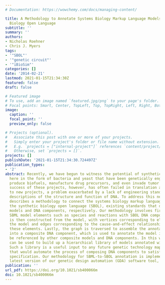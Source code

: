 ```yaml
---
# Documentation: https://wowchemy.com/docs/managing-content/

title: A Methodology to Annotate Systems Biology Markup Language Models with the Synthetic
  Biology Open Language
subtitle: ''
summary: ''
authors:
- Nicholas Roehner
- Chris J. Myers
tags:
- '"SBOL"'
- '"genetic circuit"'
- '"iBioSim"'
categories: []
date: '2014-02-21'
lastmod: 2021-01-15T21:34:30Z
featured: false
draft: false

# Featured image
# To use, add an image named `featured.jpg/png` to your page's folder.
# Focal points: Smart, Center, TopLeft, Top, TopRight, Left, Right, BottomLeft, Bottom, BottomRight.
image:
  caption: ''
  focal_point: ''
  preview_only: false

# Projects (optional).
#   Associate this post with one or more of your projects.
#   Simply enter your project's folder or file name without extension.
#   E.g. `projects = ["internal-project"]` references `content/project/deep-learning/index.md`.
#   Otherwise, set `projects = []`.
projects: []
publishDate: '2021-01-15T21:34:30.724497Z'
publication_types:
- '2'
abstract: Recently, we have begun to witness the potential of synthetic biology, noted
  here in the form of bacteria and yeast that have been genetically engineered to
  produce biofuels, manufacture drug precursors, and even invade tumor cells. The
  success of these projects, however, has often failed in translation and application
  to new projects, a problem exacerbated by a lack of engineering standards that combine
  descriptions of the structure and function of DNA. To address this need, this paper
  describes a methodology to connect the systems biology markup language (SBML) to
  the synthetic biology open language (SBOL), existing standards that describe biochemical
  models and DNA components, respectively. Our methodology involves first annotating
  SBML model elements such as species and reactions with SBOL DNA components. A graph
  is then constructed from the model, with vertices corresponding to elements within
  the model and edges corresponding to the cause-and-effect relationships between
  these elements. Lastly, the graph is traversed to assemble the annotating DNA components
  into a composite DNA component, which is used to annotate the model itself and can
  be referenced by other composite models and DNA components. In this way, our methodology
  can be used to build up a hierarchical library of models annotated with DNA components.
  Such a library is a useful input to any future genetic technology mapping algorithm
  that would automate the process of composing DNA components to satisfy a behavioral
  specification. Our methodology for SBML-to-SBOL annotation is implemented in the
  latest version of our genetic design automation (GDA) software tool, iBioSim.
publication: ''
url_pdf: https://doi.org/10.1021/sb400066m
doi: 10.1021/sb400066m
---
```

